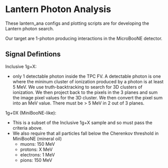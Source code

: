 # Lantern Photon Analysis

These lantern_ana configs and plotting scripts are for developing the Lantern photon search.

Our target are 1-photon producing interactions in the MicroBooNE detector.

## Signal Defintions

Inclusive 1g+X:

* only 1 detectable photon inside the TPC FV. A detectable photon is one where the mininum cluster of ionization produced by a photon is at least 5 MeV. We use truth-backtracking to search for 3D clusters of ionization. We then project back to the pixels in the 3 planes and sum the image pixel values for the 3D cluster. We then convert the pixel sum into an MeV value. There must be > 5 MeV in 2 out of 3 planes.

1g+0X (MiniBooNE-like):

* This is a subset of the Inclusive 1g+X sample and so must pass the criteria above.
* We also require that all particles fall below the Cherenkov threshold in MiniBooNE (mineral oil)
    * muons: 150 MeV
    * protons: X MeV
    * electrons: 1 MeV
    * pions: 150 MeV